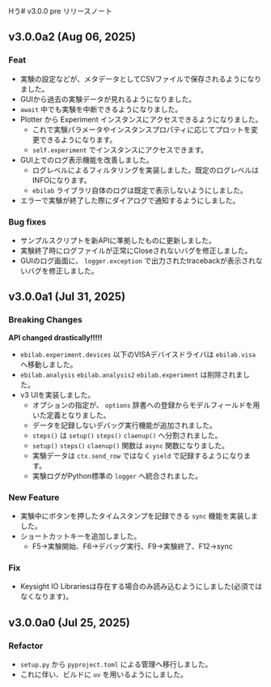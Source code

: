 Hう# v3.0.0 pre リリースノート

## v3.0.0a2 (Aug 06, 2025)

### Feat

* 実験の設定などが、メタデータとしてCSVファイルで保存されるようになりました。
* GUIから過去の実験データが見れるようになりました。
* `await` 中でも実験を中断できるようになりました。
* Plotter から Experiment インスタンスにアクセスできるようになりました。
    * これで実験パラメータやインスタンスプロパティに応じてプロットを変更できるようになります。
    * `self.experiment` でインスタンスにアクセスできます。
* GUI上でのログ表示機能を改善しました。
    * ログレベルによるフィルタリングを実装しました。既定のログレベルはINFOになります。
    * `ebilab` ライブラリ自体のログは既定で表示しないようにしました。
* エラーで実験が終了した際にダイアログで通知するようにしました。

### Bug fixes

* サンプルスクリプトを新APIに準拠したものに更新しました。
* 実験終了時にログファイルが正常にCloseされないバグを修正しました。
* GUIのログ画面に、 `logger.exception` で出力されたtracebackが表示されないバグを修正しました。

## v3.0.0a1 (Jul 31, 2025)

### Breaking Changes

**API changed drastically!!!!!**

* `ebilab.experiment.devices` 以下のVISAデバイスドライバは `ebilab.visa` へ移動しました。
* `ebilab.analysis` `ebilab.analysis2` `ebilab.experiment` は削除されました。
* v3 UIを実装しました。
    * オプションの指定が、 `options` 辞書への登録からモデルフィールドを用いた定義となりました。
    * データを記録しないデバッグ実行機能が追加されました。
    * `steps()` は `setup()` `steps()` `claenup()` へ分割されました。
    * `setup()` `steps()` `claenup()` 関数は `async` 関数になりました。
    * 実験データは `ctx.send_row` ではなく `yield` で記録するようになります。
    * 実験ログがPython標準の `logger` へ統合されました。

### New Feature

* 実験中にボタンを押したタイムスタンプを記録できる `sync` 機能を実装しました。
* ショートカットキーを追加しました。
    * F5→実験開始、F6→デバッグ実行、F9→実験終了、F12→sync

### Fix

* Keysight IO Librariesは存在する場合のみ読み込むようにしました(必須ではなくなります)。

## v3.0.0a0 (Jul 25, 2025)

### Refactor

* `setup.py` から `pyproject.toml` による管理へ移行しました。
* これに伴い、ビルドに `uv` を用いるようにしました。

